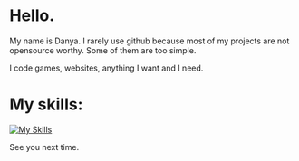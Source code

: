 # Hello.
My name is Danya. I rarely use github because most of my projects are not opensource worthy. Some of them are too simple.

I code games, websites, anything I want and I need.

# My skills:
[![My Skills](https://skillicons.dev/icons?i=js,html,css,godot,python,blender,linux,unity,photoshop,vim,svg)](https://skillicons.dev)


See you next time.
